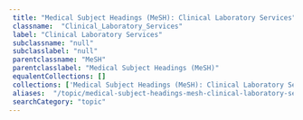 ```yaml
--- 
 title: "Medical Subject Headings (MeSH): Clinical Laboratory Services" 
 classname:  "Clinical_Laboratory_Services" 
 label: "Clinical Laboratory Services" 
 subclassname: "null" 
 subclasslabel: "null" 
 parentclassname: "MeSH" 
 parentclasslabel: "Medical Subject Headings (MeSH)" 
 equalentCollections: [] 
 collections: ['Medical Subject Headings (MeSH): Clinical Laboratory Services']
 aliases:  "/topic/medical-subject-headings-mesh-clinical-laboratory-services"  
 searchCategory: "topic" 
---
```

